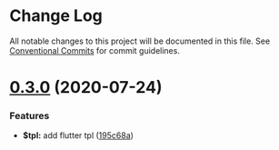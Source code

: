 # Change Log

All notable changes to this project will be documented in this file.
See [Conventional Commits](https://conventionalcommits.org) for commit guidelines.

# [0.3.0](https://github.com/fe6/cli/compare/v0.2.0...v0.3.0) (2020-07-24)


### Features

* **$tpl:** add flutter tpl ([195c68a](https://github.com/fe6/cli/commit/195c68ae4dffae8dbf4fe43b61bd9e3f11e16b2a))
